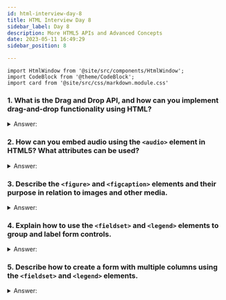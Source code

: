 ```yaml
---
id: html-interview-day-8
title: HTML Interview Day 8
sidebar_label: Day 8
description: More HTML5 APIs and Advanced Concepts
date: 2023-05-11 16:49:29
sidebar_position: 8

---
```


```mdx-code-block
import HtmlWindow from '@site/src/components/HtmlWindow';
import CodeBlock from '@theme/CodeBlock';
import card from '@site/src/css/markdown.module.css'
```


### 1. What is the Drag and Drop API, and how can you implement drag-and-drop functionality using HTML?

<details>
    <summary>Answer:</summary>
</details>

### 2. How can you embed audio using the `<audio>` element in HTML5? What attributes can be used?

<details>
    <summary>Answer:</summary>
</details>

### 3. Describe the `<figure>` and `<figcaption>` elements and their purpose in relation to images and other media.

<details>
    <summary>Answer:</summary>
</details>

### 4. Explain how to use the `<fieldset>` and `<legend>` elements to group and label form controls.

<details>
    <summary>Answer:</summary>
</details>

### 5. Describe how to create a form with multiple columns using the `<fieldset>` and `<legend>` elements.

<details>
    <summary>Answer:</summary>
</details>
